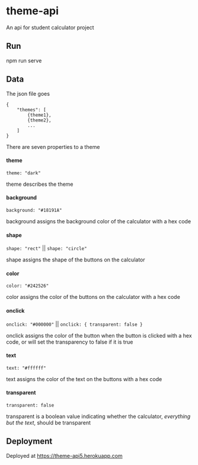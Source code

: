 # theme-api
An api for student calculator project

## Run 
npm run serve

## Data
The json file goes
``` 
{
    "themes": [
        {theme1},
        {theme2},
        ...
    ]
}
```
There are seven properties to a theme

#### theme

`theme: "dark"`

theme describes the theme

#### background

`background: "#18191A"`

background assigns the background color of the calculator with a hex code

#### shape

`shape: "rect"` || `shape: "circle"`

shape assigns the shape of the buttons on the calculator

#### color

`color: "#242526"`

color assigns the color of the buttons on the calculator with a hex code

#### onclick

`onclick: "#000000"` || `onclick: { transparent: false }`

onclick assigns the color of the button when the button is clicked with a hex code, 
or will set the transparency to false if it is true

#### text

`text: "#ffffff"`

text assigns the color of the text on the buttons with a hex code

#### transparent

`transparent: false`

transparent is a boolean value indicating whether the calculator, _everything but the text_, should be transparent

## Deployment
Deployed at https://theme-api5.herokuapp.com